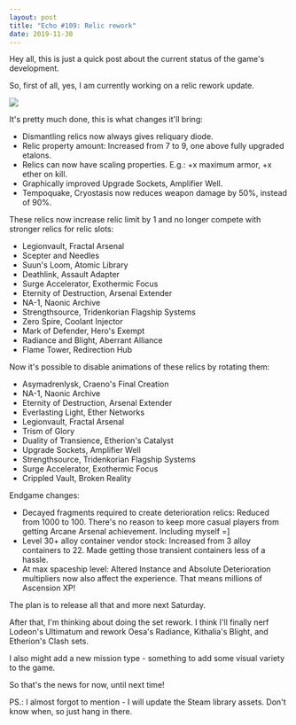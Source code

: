 ```yaml
---
layout: post
title: "Echo #109: Relic rework"
date: 2019-11-30
---
```


Hey all, this is just a quick post about the current status of the game's development.

So, first of all, yes, I am currently working on a relic rework update.

![](https://i.imgur.com/ZCDVrmE.gif)

It's pretty much done, this is what changes it'll bring:

* Dismantling relics now always gives reliquary diode.
* Relic property amount: Increased from 7 to 9, one above fully upgraded etalons.
* Relics can now have scaling properties. E.g.: +x maximum armor, +x ether on kill.
* Graphically improved Upgrade Sockets, Amplifier Well.
* Tempoquake, Cryostasis now reduces weapon damage by 50%, instead of 90%.

These relics now increase relic limit by 1 and no longer compete with stronger relics for relic slots:

* Legionvault, Fractal Arsenal
* Scepter and Needles
* Suun's Loom, Atomic Library
* Deathlink, Assault Adapter
* Surge Accelerator, Exothermic Focus
* Eternity of Destruction, Arsenal Extender
* NA-1, Naonic Archive
* Strengthsource, Tridenkorian Flagship Systems
* Zero Spire, Coolant Injector
* Mark of Defender, Hero's Exempt
* Radiance and Blight, Aberrant Alliance
* Flame Tower, Redirection Hub

Now it's possible to disable animations of these relics by rotating them:

* Asymadrenlysk, Craeno's Final Creation
* NA-1, Naonic Archive
* Eternity of Destruction, Arsenal Extender
* Everlasting Light, Ether Networks
* Legionvault, Fractal Arsenal
* Trism of Glory
* Duality of Transience, Etherion's Catalyst
* Upgrade Sockets, Amplifier Well
* Strengthsource, Tridenkorian Flagship Systems
* Surge Accelerator, Exothermic Focus
* Crippled Vault, Broken Reality

Endgame changes:

* Decayed fragments required to create deterioration relics: Reduced from 1000 to 100. There's no reason to keep more casual players from getting Arcane Arsenal achievement. Including myself =]
* Level 30+ alloy container vendor stock: Increased from 3 alloy containers to 22. Made getting those transient containers less of a hassle.
* At max spaceship level: Altered Instance and Absolute Deterioration multipliers now also affect the experience. That means millions of Ascension XP!

The plan is to release all that and more next Saturday.

After that, I'm thinking about doing the set rework. I think I'll finally nerf Lodeon's Ultimatum and rework Oesa's Radiance, Kithalia's Blight, and Etherion's Clash sets.

I also might add a new mission type - something to add some visual variety to the game.

So that's the news for now, until next time!

PS.: I almost forgot to mention - I will update the Steam library assets. Don't know when, so just hang in there.
